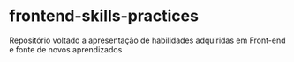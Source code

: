 # frontend-skills-practices
Repositório voltado a apresentação de habilidades adquiridas em Front-end e fonte de novos aprendizados 
